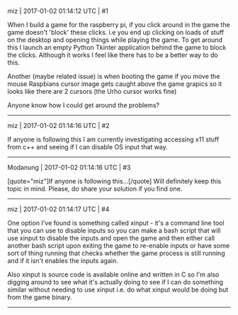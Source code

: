 miz | 2017-01-02 01:14:12 UTC | #1

When I build a game for the raspberry pi, if you click around in the game the game doesn't 'block' these clicks. i.e you end up clicking on loads of stuff on the desktop and opening things while playing the game. To get around this I launch an empty Python Tkinter application behind the game to block the clicks. Although it works I feel like there has to be a better way to do this.

Another (maybe related issue) is when booting the game if you move the mouse Raspbians cursor image gets caught above the game grapics so it looks like there are 2 cursors (the Urho cursor works fine)

Anyone know how I could get around the problems?

-------------------------

miz | 2017-01-02 01:14:16 UTC | #2

If anyone is following this I am currently investigating accessing x11 stuff from c++ and seeing if I can disable OS input that way.

-------------------------

Modanung | 2017-01-02 01:14:16 UTC | #3

[quote="miz"]If anyone is following this...[/quote]
Will definitely keep this topic in mind. Please, do share your solution if you find one.

-------------------------

miz | 2017-01-02 01:14:17 UTC | #4

One option I've found is something called xinput - it's a command line tool that you can use to disable inputs so you can make a bash script that will use xinput to disable the inputs and open the game and then either call another bash script upon exiting the game to re-enable inputs or have some sort of thing running that checks whether the game process is still running and if it isn't enables the inputs again.


Also xinput is source code is available online and written in C so I'm also digging around to see what it's actually doing to see if I can do something similar without needing to use xinput i.e. do what xinput would be doing but from the game binary.

-------------------------

